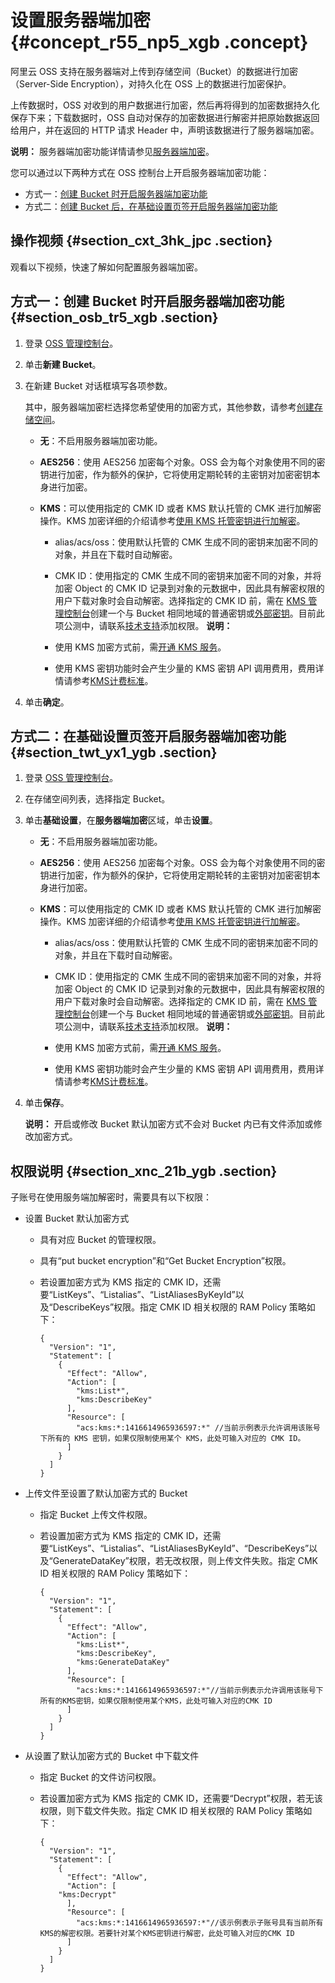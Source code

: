 # 设置服务器端加密 {#concept_r55_np5_xgb .concept}

阿里云 OSS 支持在服务器端对上传到存储空间（Bucket）的数据进行加密（Server-Side Encryption），对持久化在 OSS 上的数据进行加密保护。

上传数据时，OSS 对收到的用户数据进行加密，然后再将得到的加密数据持久化保存下来；下载数据时，OSS 自动对保存的加密数据进行解密并把原始数据返回给用户，并在返回的 HTTP 请求 Header 中，声明该数据进行了服务器端加密。

**说明：** 服务器端加密功能详情请参见[服务器端加密](../../../../cn.zh-CN/开发指南/数据加密/服务器端加密.md#)。

您可以通过以下两种方式在 OSS 控制台上开启服务器端加密功能：

-   方式一：[创建 Bucket 时开启服务器端加密功能](#)
-   方式二：[创建 Bucket 后，在基础设置页签开启服务器端加密功能](#)

## 操作视频 {#section_cxt_3hk_jpc .section}

观看以下视频，快速了解如何配置服务器端加密。  

## 方式一：创建 Bucket 时开启服务器端加密功能 {#section_osb_tr5_xgb .section}

1.  登录 [OSS 管理控制台](https://oss.console.aliyun.com/overview)。
2.  单击**新建 Bucket**。
3.  在新建 Bucket 对话框填写各项参数。

    其中，服务器端加密栏选择您希望使用的加密方式，其他参数，请参考[创建存储空间](cn.zh-CN/控制台用户指南/管理存储空间/创建存储空间.md#)。

    -   **无**：不启用服务器端加密功能。
    -   **AES256**：使用 AES256 加密每个对象。OSS 会为每个对象使用不同的密钥进行加密，作为额外的保护，它将使用定期轮转的主密钥对加密密钥本身进行加密。
    -   **KMS**：可以使用指定的 CMK ID 或者 KMS 默认托管的 CMK 进行加解密操作。KMS 加密详细的介绍请参考[使用 KMS 托管密钥进行加解密](../../../../cn.zh-CN/开发指南/数据加密/服务器端加密.md#section_c24_wbd_5gb)。

        -   alias/acs/oss：使用默认托管的 CMK 生成不同的密钥来加密不同的对象，并且在下载时自动解密。
        -   CMK ID：使用指定的 CMK 生成不同的密钥来加密不同的对象，并将加密 Object 的 CMK ID 记录到对象的元数据中，因此具有解密权限的用户下载对象时会自动解密。选择指定的 CMK ID 前，需在 [KMS 管理控制台](https://kms.console.aliyun.com)创建一个与 Bucket 相同地域的普通密钥或[外部密钥](../../../../cn.zh-CN/用户指南/导入密钥材料.md#)。目前此项公测中，请联系[技术支持](https://selfservice.console.aliyun.com/ticket/createIndex)添加权限。
        **说明：** 

        -   使用 KMS 加密方式前，需[开通 KMS 服务](https://common-buy.aliyun.com/?spm=a2c4g.11186623.2.12.32745439b1xb3c&commodityCode=kms#/open)。
        -   使用 KMS 密钥功能时会产生少量的 KMS 密钥 API 调用费用，费用详情请参考[KMS计费标准](../../../../cn.zh-CN/产品定价/计费方式.md#section_br1_k3j_kfb)。
4.  单击**确定**。

## 方式二：在基础设置页签开启服务器端加密功能 {#section_twt_yx1_ygb .section}

1.  登录 [OSS 管理控制台](https://oss.console.aliyun.com/overview)。
2.  在存储空间列表，选择指定 Bucket。
3.  单击**基础设置**，在**服务器端加密**区域，单击**设置**。
    -   **无**：不启用服务器端加密功能。
    -   **AES256**：使用 AES256 加密每个对象。OSS 会为每个对象使用不同的密钥进行加密，作为额外的保护，它将使用定期轮转的主密钥对加密密钥本身进行加密。
    -   **KMS**：可以使用指定的 CMK ID 或者 KMS 默认托管的 CMK 进行加解密操作。KMS 加密详细的介绍请参考[使用 KMS 托管密钥进行加解密](../../../../cn.zh-CN/开发指南/数据加密/服务器端加密.md#section_c24_wbd_5gb)。

        -   alias/acs/oss：使用默认托管的 CMK 生成不同的密钥来加密不同的对象，并且在下载时自动解密。
        -   CMK ID：使用指定的 CMK 生成不同的密钥来加密不同的对象，并将加密 Object 的 CMK ID 记录到对象的元数据中，因此具有解密权限的用户下载对象时会自动解密。选择指定的 CMK ID 前，需在 [KMS 管理控制台](https://kms.console.aliyun.com)创建一个与 Bucket 相同地域的普通密钥或[外部密钥](../../../../cn.zh-CN/用户指南/导入密钥材料.md#)。目前此项公测中，请联系[技术支持](https://selfservice.console.aliyun.com/ticket/createIndex)添加权限。
        **说明：** 

        -   使用 KMS 加密方式前，需[开通 KMS 服务](https://common-buy.aliyun.com/?spm=a2c4g.11186623.2.12.32745439b1xb3c&commodityCode=kms#/open)。
        -   使用 KMS 密钥功能时会产生少量的 KMS 密钥 API 调用费用，费用详情请参考[KMS计费标准](../../../../cn.zh-CN/产品定价/计费方式.md#section_br1_k3j_kfb)。
4.  单击**保存**。

    **说明：** 开启或修改 Bucket 默认加密方式不会对 Bucket 内已有文件添加或修改加密方式。


## 权限说明 {#section_xnc_21b_ygb .section}

子账号在使用服务端加解密时，需要具有以下权限：

-   设置 Bucket 默认加密方式
    -   具有对应 Bucket 的管理权限。
    -   具有“put bucket encryption”和“Get Bucket Encryption”权限。
    -   若设置加密方式为 KMS 指定的 CMK ID，还需要“ListKeys”、“Listalias”、“ListAliasesByKeyId”以及“DescribeKeys”权限。指定 CMK ID 相关权限的 RAM Policy 策略如下：

        ``` {#codeblock_1gw_hpy_9rd}
        {
          "Version": "1",
          "Statement": [
            {
              "Effect": "Allow",
              "Action": [
                "kms:List*",
                "kms:DescribeKey"    
              ],
              "Resource": [
                "acs:kms:*:1416614965936597:*" //当前示例表示允许调用该账号下所有的 KMS 密钥，如果仅限制使用某个 KMS，此处可输入对应的 CMK ID。
              ]
            }
          ]
        }
        ```

-   上传文件至设置了默认加密方式的 Bucket
    -   指定 Bucket 上传文件权限。
    -   若设置加密方式为 KMS 指定的 CMK ID，还需要“ListKeys”、“Listalias”、“ListAliasesByKeyId”、“DescribeKeys”以及“GenerateDataKey”权限，若无改权限，则上传文件失败。指定 CMK ID 相关权限的 RAM Policy 策略如下：

        ``` {#codeblock_acq_bd5_c55}
        {
          "Version": "1",
          "Statement": [
            {
              "Effect": "Allow",
              "Action": [
                "kms:List*",
                "kms:DescribeKey",
                "kms:GenerateDataKey"
              ],
              "Resource": [
                "acs:kms:*:1416614965936597:*"//当前示例表示允许调用该账号下所有的KMS密钥，如果仅限制使用某个KMS，此处可输入对应的CMK ID
              ]
            }
          ]
        }
        ```

-   从设置了默认加密方式的 Bucket 中下载文件
    -   指定 Bucket 的文件访问权限。
    -   若设置加密方式为 KMS 指定的 CMK ID，还需要“Decrypt”权限，若无该权限，则下载文件失败。指定 CMK ID 相关权限的 RAM Policy 策略如下：

        ``` {#codeblock_mr6_hky_3ij}
        {
          "Version": "1",
          "Statement": [
            {
              "Effect": "Allow",
              "Action": [
            "kms:Decrypt"
              ],
              "Resource": [
                "acs:kms:*:1416614965936597:*"//该示例表示子账号具有当前所有KMS的解密权限。若要针对某个KMS密钥进行解密，此处可输入对应的CMK ID
              ]
            }
          ]
        }
        ```


